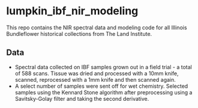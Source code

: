 # lumpkin_ibf_nir_modeling
This repo contains the NIR spectral data and modeling code for all Illinois Bundleflower historical collections from The Land Institute.

## Data
* Spectral data collected on IBF samples grown out in a field trial - a total of 588 scans. Tissue was dried and processed with a 10mm knife, scanned, reprocessed with a 1mm knife and then scanned again.
* A select number of samples were sent off for wet chemistry. Selected samples using the Kennard Stone algorithm after preprocessing using a Savitsky-Golay filter and taking the second derivative.
